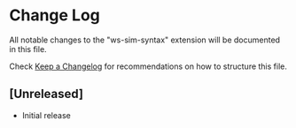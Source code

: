# Change Log

All notable changes to the "ws-sim-syntax" extension will be documented in this file.

Check [Keep a Changelog](http://keepachangelog.com/) for recommendations on how to structure this file.

## [Unreleased]

- Initial release